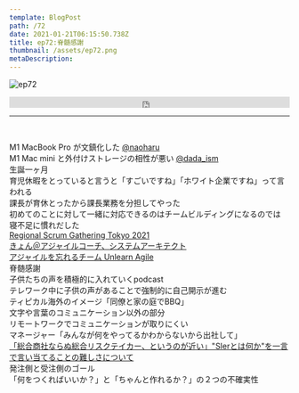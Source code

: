 ```yaml
---  
template: BlogPost  
path: /72
date: 2021-01-21T06:15:50.738Z  
title: ep72:脊髄感謝
thumbnail: /assets/ep72.png
metaDescription:  
---  
```

![ep72](/assets/ep72.png)  


<iframe width="100%" height="20" scrolling="no" frameborder="no" allow="autoplay" src="https://w.soundcloud.com/player/?url=https%3A//api.soundcloud.com/tracks/971683177&color=%23ff5500&inverse=false&auto_play=false&show_user=true"></iframe>

***

</br>

M1 MacBook Pro が文鎮化した [@naoharu](https://twitter.com/naoharu)    
M1 Mac mini と外付けストレージの相性が悪い [@dada_ism](https://twitter.com/dada_ism)    
生誕一ヶ月  
育児休暇をとっていると言うと「すごいですね」「ホワイト企業ですね」って言われる  
課長が育休とったから課長業務を分担してやった  
初めてのことに対して一緒に対応できるのはチームビルディングになるのでは  
寝不足に慣れだした  
[Regional Scrum Gathering Tokyo 2021](https://2021.scrumgatheringtokyo.org/)  
[きょん＠アジャイルコーチ、システムアーキテクト](https://twitter.com/kyon_mm)  
[アジャイルを忘れるチーム Unlearn Agile](https://www.youtube.com/watch?v=5Ro5_c5kFaY)  
脊髄感謝  
子供たちの声を積極的に入れていくpodcast  
テレワーク中に子供の声があることで強制的に自己開示が進む  
ティピカル海外のイメージ「同僚と家の庭でBBQ」  
文字や言葉のコミュニケーション以外の部分  
リモートワークでコミュニケーションが取りにくい  
マネージャー「みんなが何をやってるかわからないから出社して」  
[「総合商社ならぬ総合リスクテイカー、というのが近い」"SIerとは何か"を一言で言い当てることの難しさについて](https://togetter.com/li/1633686)  
発注側と受注側のゴール  
「何をつくればいいか？」と「ちゃんと作れるか？」の２つの不確実性  
